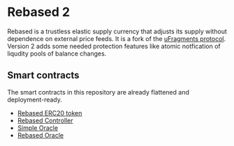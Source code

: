 # Rebased 2

Rebased is a trustless elastic supply currency that adjusts its supply without dependence on external price feeds. It is a fork of the [uFragments protocol](https://github.com/ampleforth/uFragments). Version 2 adds some needed protection features like atomic notfication of liqudity pools of balance changes.

## Smart contracts

The smart contracts in this repository are already flattened and deployment-ready.

- [Rebased ERC20 token](contracts/Rebased.sol)
- [Rebased Controller](contracts/RebasedController.sol)
- [Simple Oracle](contracts/oracle/SimpleOracle.sol)
- [Rebased Oracle](contracts/oracle/RebasedOracle.sol)
